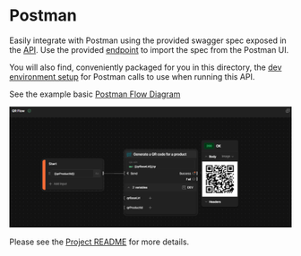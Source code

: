 # Postman

Easily integrate with Postman using the provided swagger spec exposed in the [API](http://localhost:3000/api-docs).  Use the provided [endpoint](http://localhost:3000/swagger) to import the spec from the Postman UI.

You will also find, conveniently packaged for you in this directory, the [dev environment setup](./dev.postman_environment.json) for Postman calls to use when running this API.

See the example basic [Postman Flow Diagram](https://flow.pstmn.io/embed/qmEzSDamFcN4vt8eZnYqY/?theme=dark&frame=false)

![alt text](image.png)

Please see the [Project README](../README.md) for more details.